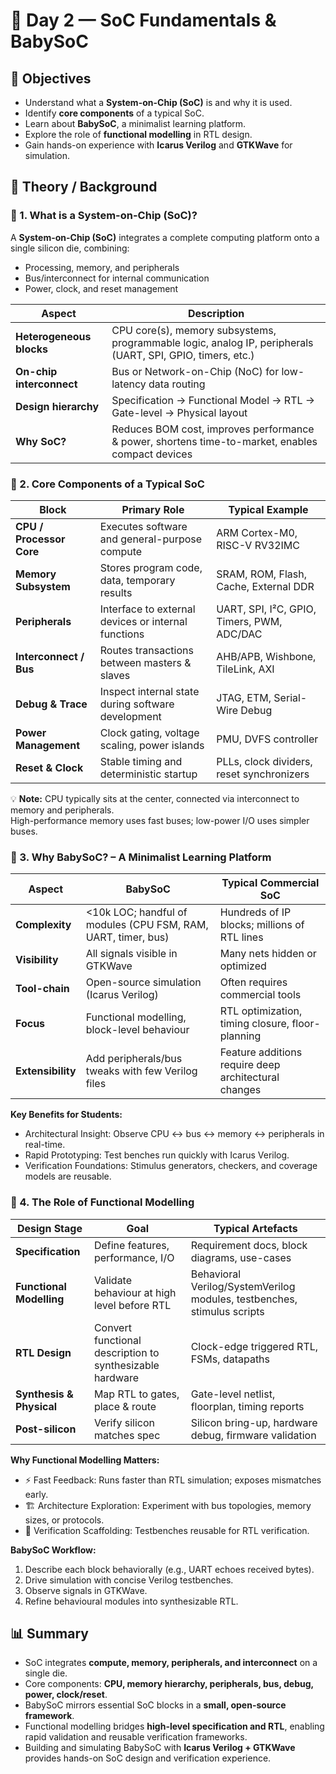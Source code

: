 # 📘 Day 2 — SoC Fundamentals & BabySoC

## 🎯 Objectives
- Understand what a **System-on-Chip (SoC)** is and why it is used.  
- Identify **core components** of a typical SoC.  
- Learn about **BabySoC**, a minimalist learning platform.  
- Explore the role of **functional modelling** in RTL design.  
- Gain hands-on experience with **Icarus Verilog** and **GTKWave** for simulation.  



## 📖 Theory / Background

### 🔹 1. What is a System-on-Chip (SoC)?
A **System-on-Chip (SoC)** integrates a complete computing platform onto a single silicon die, combining:  
- Processing, memory, and peripherals  
- Bus/interconnect for internal communication  
- Power, clock, and reset management  

| Aspect                | Description |
|------------------------|-------------|
| **Heterogeneous blocks** | CPU core(s), memory subsystems, programmable logic, analog IP, peripherals (UART, SPI, GPIO, timers, etc.) |
| **On-chip interconnect** | Bus or Network-on-Chip (NoC) for low-latency data routing |
| **Design hierarchy**     | Specification → Functional Model → RTL → Gate-level → Physical layout |
| **Why SoC?**            | Reduces BOM cost, improves performance & power, shortens time-to-market, enables compact devices |



### 🔹 2. Core Components of a Typical SoC

| Block                 | Primary Role                              | Typical Example |
|-----------------------|--------------------------------------------|-----------------|
| **CPU / Processor Core** | Executes software and general-purpose compute | ARM Cortex-M0, RISC-V RV32IMC |
| **Memory Subsystem**  | Stores program code, data, temporary results | SRAM, ROM, Flash, Cache, External DDR |
| **Peripherals**       | Interface to external devices or internal functions | UART, SPI, I²C, GPIO, Timers, PWM, ADC/DAC |
| **Interconnect / Bus**| Routes transactions between masters & slaves | AHB/APB, Wishbone, TileLink, AXI |
| **Debug & Trace**     | Inspect internal state during software development | JTAG, ETM, Serial-Wire Debug |
| **Power Management**  | Clock gating, voltage scaling, power islands | PMU, DVFS controller |
| **Reset & Clock**     | Stable timing and deterministic startup | PLLs, clock dividers, reset synchronizers |

💡 **Note:** CPU typically sits at the center, connected via interconnect to memory and peripherals.  
High-performance memory uses fast buses; low-power I/O uses simpler buses.  



### 🔹 3. Why BabySoC? – A Minimalist Learning Platform

| Aspect         | BabySoC                                      | Typical Commercial SoC |
|----------------|----------------------------------------------|-------------------------|
| **Complexity** | <10k LOC; handful of modules (CPU FSM, RAM, UART, timer, bus) | Hundreds of IP blocks; millions of RTL lines |
| **Visibility** | All signals visible in GTKWave               | Many nets hidden or optimized |
| **Tool-chain** | Open-source simulation (Icarus Verilog)      | Often requires commercial tools |
| **Focus**      | Functional modelling, block-level behaviour  | RTL optimization, timing closure, floor-planning |
| **Extensibility** | Add peripherals/bus tweaks with few Verilog files | Feature additions require deep architectural changes |

**Key Benefits for Students:**  
- Architectural Insight: Observe CPU ↔ bus ↔ memory ↔ peripherals in real-time.  
- Rapid Prototyping: Test benches run quickly with Icarus Verilog.  
- Verification Foundations: Stimulus generators, checkers, and coverage models are reusable.  



### 🔹 4. The Role of Functional Modelling

| Design Stage   | Goal                                    | Typical Artefacts |
|----------------|-----------------------------------------|-------------------|
| **Specification** | Define features, performance, I/O        | Requirement docs, block diagrams, use-cases |
| **Functional Modelling** | Validate behaviour at high level before RTL | Behavioral Verilog/SystemVerilog modules, testbenches, stimulus scripts |
| **RTL Design**   | Convert functional description to synthesizable hardware | Clock-edge triggered RTL, FSMs, datapaths |
| **Synthesis & Physical** | Map RTL to gates, place & route | Gate-level netlist, floorplan, timing reports |
| **Post-silicon** | Verify silicon matches spec | Silicon bring-up, hardware debug, firmware validation |

**Why Functional Modelling Matters:**  
- ⚡ Fast Feedback: Runs faster than RTL simulation; exposes mismatches early.  
- 🏗️ Architecture Exploration: Experiment with bus topologies, memory sizes, or protocols.  
- 🔁 Verification Scaffolding: Testbenches reusable for RTL verification.  

**BabySoC Workflow:**  
1. Describe each block behaviorally (e.g., UART echoes received bytes).  
2. Drive simulation with concise Verilog testbenches.  
3. Observe signals in GTKWave.  
4. Refine behavioural modules into synthesizable RTL.  


## 📊 Summary
- SoC integrates **compute, memory, peripherals, and interconnect** on a single die.  
- Core components: **CPU, memory hierarchy, peripherals, bus, debug, power, clock/reset**.  
- BabySoC mirrors essential SoC blocks in a **small, open-source framework**.  
- Functional modelling bridges **high-level specification and RTL**, enabling rapid validation and reusable verification frameworks.  
- Building and simulating BabySoC with **Icarus Verilog + GTKWave** provides hands-on SoC design and verification experience.  
